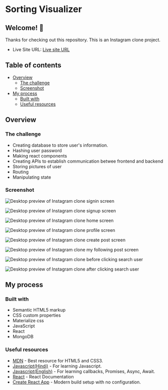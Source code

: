 # Sorting Visualizer

## Welcome! 👋

Thanks for checking out this repository.
This is an Instagram clone project.
- Live Site URL: [Live site URL](https://instagram-clone-wa.herokuapp.com/)

## Table of contents

- [Overview](#overview)
  - [The challenge](#the-challenge)
  - [Screenshot](#screenshot)
- [My process](#my-process)
  - [Built with](#built-with)
  - [Useful resources](#useful-resources)

## Overview

### The challenge

- Creating database to store user's information.
- Hashing user password
- Making react components
- Creating APIs to establish communication betwee frontend and backend
- Storing pictures of user
- Routing 
- Manipulating state

### Screenshot

![Desktop preview of Instagram clone signin screen](../screenshots/1SignIn.png)

![Desktop preview of Instagram clone signup screen](../screenshots/2SignUp.png)

![Desktop preview of Instagram clone home screen](../screenshots/3Home.png)

![Desktop preview of Instagram clone profile screen](../screenshots/4Profile.png)

![Desktop preview of Instagram clone create post screen](../screenshots/5CreatePost.png)

![Desktop preview of Instagram clone my following post screen](../screenshots/7MyFollowingPost.png)

![Desktop preview of Instagram clone before clicking search user](../screenshots/8.1SearchUser.png)

![Desktop preview of Instagram clone after clicking search user](../screenshots/8.2AfterClickingOnUser.png)

## My process

### Built with

- Semantic HTML5 markup
- CSS custom properties
- Materialize css
- JavaScript
- React
- MongoDB

### Useful resources

- [MDN](https://developer.mozilla.org/en-US/) - Best resource for HTML5 and CSS3.
- [Javascript(Hindi)](https://www.youtube.com/playlist?list=PLu0W_9lII9ajyk081To1Cbt2eI5913SsL) - For learning Javascript.
- [Javascript(English)](https://www.youtube.com/watch?v=PoRJizFvM7s) - For learning callbacks, Promises, Async, Await.
- [React](https://reactjs.org/) - React Documentation
- [Create React App](https://create-react-app.dev/docs/getting-started/) - Modern build setup with no configuration.
